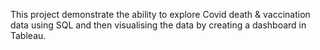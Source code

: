 This project demonstrate the ability to explore Covid death & vaccination data using SQL and then visualising the data by creating a dashboard in Tableau.

